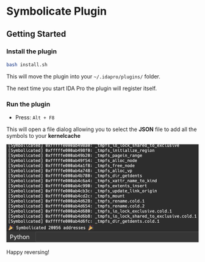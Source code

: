 # Symbolicate Plugin

## Getting Started

### Install the plugin

```bash
bash install.sh
```

This will move the plugin into your `~/.idapro/plugins/` folder.  

The next time you start IDA Pro the plugin will register itself.

### Run the plugin

- Press: `Alt + F8`

This will open a file dialog allowing you to select the **JSON** file to add all the symbols to your **kernelcache**

![ida-pluging](../../ida/docs/ida.png)

Happy reversing!